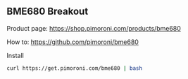 BME680 Breakout
---------------

Product page: https://shop.pimoroni.com/products/bme680

How to: https://github.com/pimoroni/bme680
 
Install

```bash
curl https://get.pimoroni.com/bme680 | bash
```